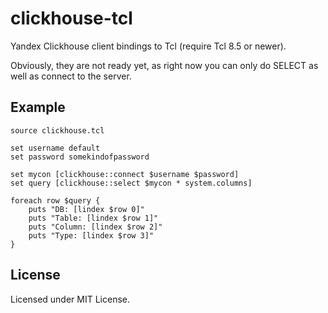 # clickhouse-tcl
Yandex Clickhouse client bindings to Tcl (require Tcl 8.5 or newer).

Obviously, they are not ready yet, as right now you can only do SELECT as well as connect to the server.

## Example
```
source clickhouse.tcl

set username default
set password somekindofpassword

set mycon [clickhouse::connect $username $password]
set query [clickhouse::select $mycon * system.columns]

foreach row $query {
	puts "DB: [lindex $row 0]"
	puts "Table: [lindex $row 1]"
	puts "Column: [lindex $row 2]"
	puts "Type: [lindex $row 3]"
}

```

## License
Licensed under MIT License.
